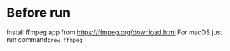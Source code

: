 # Before run

Install ffmpeg app from https://ffmpeg.org/download.html
For macOS just run command`brew ffmpeg`
